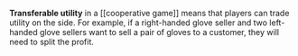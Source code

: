 **Transferable utility** in a [[cooperative game]] means that players can trade utility on the side. For example, if a right-handed glove seller and two left-handed glove sellers want to sell a pair of gloves to a customer, they will need to split the profit.